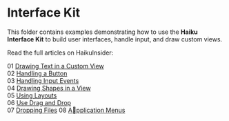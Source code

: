 # Interface Kit

This folder contains examples demonstrating how to use the **Haiku Interface Kit** to build user interfaces, handle input, and draw custom views.

Read the full articles on HaikuInsider:

01 [Drawing Text in a Custom View](https://www.haikuinsider.org/interface-kit-drawing-text-in-a-custom-view)  
02 [Handling a Button](https://www.haikuinsider.org/interface-kit-handling-a-button)  
03 [Handling Input Events](https://www.haikuinsider.org/interface-kit-handling-input-events)  
04 [Drawing Shapes in a View](https://www.haikuinsider.org/interface-kit-drawing-shapes-in-a-view)  
05 [Using Layouts](https://www.haikuinsider.org/interface-kit-using-layouts)  
06 [Use Drag and Drop](https://www.haikuinsider.org/interface-kit-use-drag-and-drop)  
07 [Dropping Files](https://www.haikuinsider.org/interface-kit-dropping-files)
08 [Application Menus](https://www.haikuinsider.org/interface-kit-application-menus)
